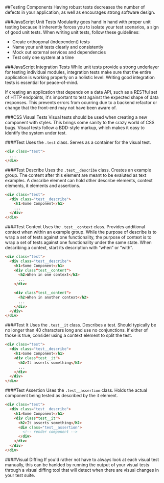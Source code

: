 ##Testing Components
Having robust tests decreases the number of defects in your application, as
well as encourages strong software design.

###JavaScript Unit Tests
Modularity goes hand in hand with proper unit testing because it inherently
forces you to isolate your test scenarios, a sign of good unit tests. When
writing unit tests, follow these guidelines:
- Create orthogonal (independent) tests
- Name your unit tests clearly and consistently
- Mock out external services and dependencies
- Test only one system at a time

###JavaScript Integration Tests
While unit tests provide a strong underlayer for testing individual modules,
integration tests make sure that the entire application is working properly on
a holistic level. Writing good integration tests is essential for
peace-of-mind.

If creating an application that depends on a data API, such as a RESTful set of
HTTP endpoints, it's important to test against the expected shape of data
responses. This prevents errors from ocurring due to a backend refactor or
change that the front-end may not have been aware of.

###CSS Visual Tests
Visual tests should be used when creating a new component with styles. This
brings some sanity to the crazy world of CSS bugs. Visual tests follow a
BDD-style markup, which makes it easy to identify the system under test.

####Test
Uses the `.test` class. Serves as a container for the visual test.

```html
<div class="test">
  ...
</div>
```

####Test Describe
Uses the `.test__describe` class. Creates an example group. The content after
this element are meant to be evaluted as text examples. A describe element can
hold other describe elements, context elements, it elements and assertions.
```html
<div class="test">
  <div class="test__describe">
    <h1>Some Component</h1>
    ...
  </div>
</div>
```

####Test Context
Uses the `.test__context` class. Provides additional context when within an
example group. While the purpose of describe is to wrap a set of tests against
one functionality, the purpose of context is to wrap a set of tests against one
functionality under the same state. When describing a context, start its
description with “when” or “with”.
```html
<div class="test">
  <div class="test__describe">
    <h1>Some Component</h1>
    <div class"test__content">
      <h2>When in one context</h2>
      ...
    </div>

    <div class"test__content">
      <h2>When in another context</h2>
      ...
    </div>
  </div>
</div>
```

####Test It
Uses the `.test__it` class. Describes a test. Should typically be no longer
than 40 characters long and use no conjunctions. If either of those is true,
consider using a context element to split the test.
```html
<div class="test">
  <div class="test__describe">
    <h1>Some Component</h1>
    <div class"test__it">
      <h2>It asserts something</h2>
      ...
    </div>
  </div>
</div>
```

####Test Assertion
Uses the `.test__assertion` class. Holds the actual component being tested as
described by the it element.
```html
<div class="test">
  <div class="test__describe">
    <h1>Some Component</h1>
    <div class"test__it">
      <h2>It asserts something</h2>
      <div class="test__assertion">
        <!-- render component -->
      </div>
    </div>
  </div>
</div>
```

####Visual Diffing
If you'd rather not have to always look at each visual test manually, this can
be hanlded by running the output of your visual tests through a visual diffing
tool that will detect when there are visual changes in your test suite.
